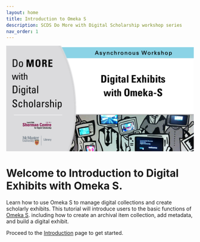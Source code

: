 ```yaml
---
layout: home
title: Introduction to Omeka S
description: SCDS Do More with Digital Scholarship workshop series
nav_order: 1
---
```


<!-- Edit the content below for the workshop in question. Once you're ready to publish, remove the comment characters e.g. "<!--" at the start and end -->


<img src="assets/img/dmds-omekas.png" alt="Workshop Title Slide" width="720">

# Welcome to Introduction to Digital Exhibits with Omeka S. 

Learn how to use Omeka S to manage digital collections and create scholarly exhibits. This tutorial will introduce users to the basic functions of [Omeka S](https://omeka.org/). including how to create an archival item collection, add metadata, and build a digital exhibit.  

Proceed to the [Introduction](introduction) page to get started.


